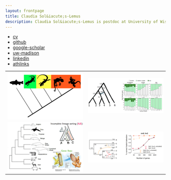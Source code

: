 ```yaml
---
layout: frontpage
title: Claudia Sol&iacute;s-Lemus
description: Claudia Sol&iacute;s-Lemus is postdoc at University of Wisconsin - Madison working with Bret Larget on Bayesian phylogenetics
---
```


<div class="navbar">
  <div class="navbar-inner">
      <ul class="nav">
          <li><a href="http://pages.stat.wisc.edu/~claudia/cv.pdf">cv</a></li>
          <li><a href="https://github.com/crsl4">github</a></li>
          <li><a href="https://scholar.google.com/citations?user=GrUypj8AAAAJ&hl=en&oi=ao">google-scholar</a></li>
          <li><a href="http://pages.stat.wisc.edu/~claudia/">uw-madison</a></li>
          <li><a href="https://www.linkedin.com/in/claudia-solis-lemus-b64069122">linkedin</a></li>
          <li><a href="https://www.athlinks.com/athletes/267606489">athlinks</a></li>
      </ul>
  </div>
</div>

<table class="wide">
<tr>
  <td class="left">
    <a href="http://onlinelibrary.wiley.com/doi/10.1111/evo.12582/abstract">
        <img src="assets/pics/ibpp.png" alt="iBPP" title="iBPP"/>
    </a>
  </td>
  <td class="right">
    <a href="http://sysbio.oxfordjournals.org/content/early/2016/05/04/sysbio.syw030.full.pdf?keytype=ref&ijkey=4YgLuAtchHF4QmS">
        <img src="assets/pics/inconsistency.png" alt="Solis-Lemus et
        al. (2016) Fig 3,7" title="Solis-Lemus et al. (2016) Fig 3,7"/>
    </a>
  </td>
</tr>
<tr>
  <td class="left">
    <a href="https://github.com/crsl4/PhyloNetworks.jl">
        <img src="assets/pics/snaq3.png" alt="SNaQ" title="SNaQ"/>
    </a>
  </td>
  <td class="right">
    <a href="http://journals.plos.org/plosgenetics/article?id=10.1371/journal.pgen.1005896">
        <img src="assets/pics/snaq2.png" alt="Solis-Lemus,Ane (2016) Fig 9b" title="Solis-Lemus,Ane (2016) Fig 9b"/>
    </a>
  </td>
</tr>
</table>

